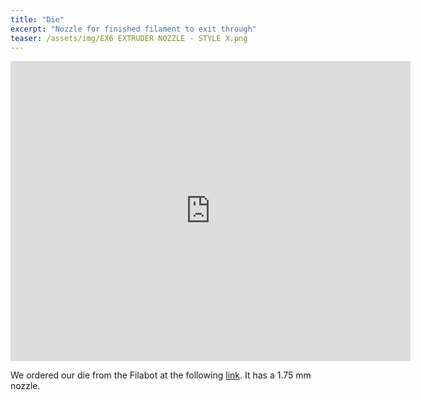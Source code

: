 ```yaml
---
title: "Die"
excerpt: "Nozzle for finished filament to exit through"
teaser: /assets/img/EX6 EXTRUDER NOZZLE - STYLE X.png
---
```


<iframe src="https://myhub.autodesk360.com/ue2fc2baa/shares/public/SH512d4QTec90decfa6e92ed348c97ae10a1?mode=embed" width="640" height="480" allowfullscreen="true" webkitallowfullscreen="true" mozallowfullscreen="true"  frameborder="0"></iframe>

We ordered our die from the Filabot at the following [link](https://www.filabot.com/collections/components/products/extruder-nozzles-style-x?variant=2053641830415). It has a 1.75 mm nozzle.
